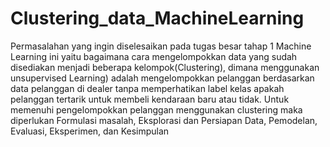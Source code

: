 # Clustering_data_MachineLearning
Permasalahan yang ingin diselesaikan pada tugas besar tahap 1 Machine Learning ini yaitu bagaimana cara mengelompokkan data yang sudah disediakan menjadi beberapa kelompok(Clustering), dimana menggunakan unsupervised Learning) adalah mengelompokkan pelanggan berdasarkan data pelanggan di dealer tanpa memperhatikan label kelas apakah pelanggan tertarik untuk membeli kendaraan baru atau tidak. Untuk memenuhi pengelompokkan pelanggan menggunakan clustering maka diperlukan Formulasi masalah, Eksplorasi dan Persiapan Data, Pemodelan, Evaluasi, Eksperimen, dan Kesimpulan
